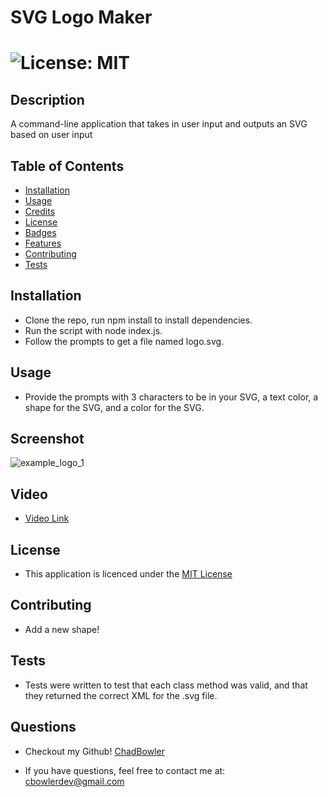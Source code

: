 # SVG Logo Maker

# ![License: MIT](https://img.shields.io/badge/License-MIT-yellow.svg)

## Description
A command-line application that takes in user input and outputs an SVG based on user input

## Table of Contents

- [Installation](#Installation)
- [Usage](#Usage)
- [Credits](#Credits)
- [License](#Credits)
- [Badges](#Badges)
- [Features](#Features)
- [Contributing](#Contributing)
- [Tests](#Tests)

## Installation

* Clone the repo, run npm install to install dependencies.
* Run the script with node index.js.
* Follow the prompts to get a file named logo.svg.

## Usage

* Provide the prompts with 3 characters to be in your SVG, a text color, a shape for the SVG, and a color for the SVG.

## Screenshot

![example_logo_1](https://github.com/ChadBowler/SVG-logo-maker/assets/127648744/22339b89-0f18-4417-b39e-f7dacc0add31)

## Video
* [Video Link](https://drive.google.com/file/d/19XSHcspYXorAscXqE0aQZuTAdQgNT0ol/view?usp=drive_link)

## License

* This application is licenced under the [MIT License](https://opensource.org/licenses/MIT)

## Contributing

* Add a new shape!

## Tests

* Tests were written to test that each class method was valid, and that they returned the correct XML for the .svg file.

## Questions

* Checkout my Github! [ChadBowler](https://www.github.com/ChadBowler)

* If you have questions, feel free to contact me at: cbowlerdev@gmail.com


